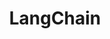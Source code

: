 ---
blog: https://blog.langchain.dev/
codehost: https://github.com/https://github.com/langchain-ai/langchain
linkedin: https://linkedin.com/company/langchain
logohandle: langchain
sort: langchain
title: LangChain
twitter: https://x.com/LangChainAI
website: https://www.langchain.com/
youtube: https://youtube.com/@LangChain
---